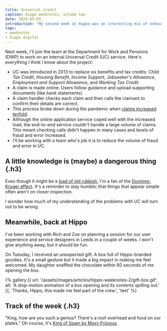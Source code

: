 ```yaml
---
title: Universal Credit
caption: Hippo weeknotes, volume two
date: 2024-05-03
introduction: "My second week at Hippo was an interesting mix of onboarding, internal projects and learning about Universal Credit."
tags:
- weeknotes
- hippo digital
---
```


Next week, I'll join the team at the Department for Work and Pensions (DWP) to work on an internal Universal Credit (UC) service. Here's everything I think I know about the project:

* UC was introduced in 2013 to replace six benefits and tax credits: *Child Tax Credit*, *Housing Benefit*, *Income Support*, *Jobseeker's Allowance*, *Employment and Support Allowance*, and *Working Tax Credit*.
* A claim is made online. Users follow guidance and upload supporting documents (like bank statements).
* A claim handler checks each claim and then calls the claimant to confirm their details are correct.
* This process broke down during the pandemic when [claims increased tenfold](https://dwpdigital.blog.gov.uk/2020/12/14/dwps-agile-response-to-covid-19-scaling-universal-credit-to-meet-demand/).
* Although the online application service coped well with the increased load, the end-to-end service couldn't handle a large volume of claims. This meant checking calls didn't happen in many cases and levels of fraud and error increased.
* I'll be working with a team who's job it is to reduce the volume of fraud and error in UC.

## A little knowledge is (maybe) a dangerous thing {.h3}
Even though it might be a [load of old rubbish](https://skepchick.org/2020/10/the-dunning-kruger-effect-misunderstood-misrepresented-overused-and-non-existent/), I'm a fan of the [Dunning-Kruger effect](https://en.wikipedia.org/wiki/Dunning%E2%80%93Kruger_effect). It's a reminder to stay humble; that things that appear simple often aren't on closer inspection.

I wonder how much of my understanding of the problems with UC will turn out to be wrong.

## Meanwhile, back at Hippo
I've been working with Rich and Zoe on planning a session for our user experience and service designers in Leeds in a couple of weeks. I won't give anything away, but it should be fun. 

On Tuesday, I received an unexpected gift: A box full of Hippo-branded goodies. It's a small gesture but it made a big impact in making me feel welcomed. My daughter snaffled the chocolate within 60 seconds of me opening the box. 

{% gallery 
[{
  url: '/assets/images/articles/hippo-weeknotes-2/gift-box.gif',
  alt: 'A stop-motion animation of a box opening and its contents spilling out.'
}],
'Thanks, Hippo, this made me feel part of the crew.',
'text'
%}

## Track of the week {.h3}
"King, how are you such a genius? There's a roof overhead and food on our plates." Oh course, it's [King of Spain by Moxy Früvous](https://open.spotify.com/track/5vR8SxKag92OZSuWXZdXFN?si=4b0d1bf0623e4cc3). 